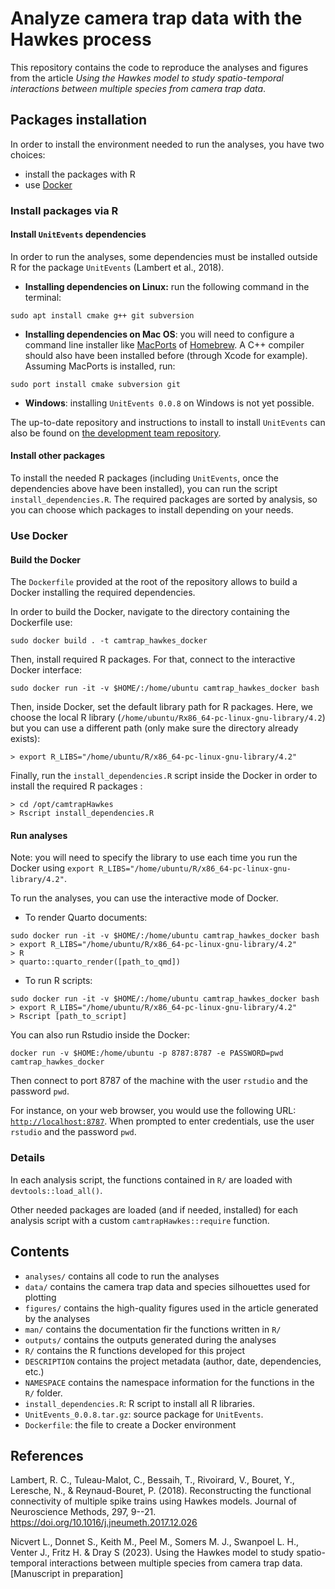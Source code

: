 # Analyze camera trap data with the Hawkes process

This repository contains the code to reproduce the analyses and figures from the article *Using the Hawkes model to study spatio-temporal interactions between multiple species from camera trap data*.

## Packages installation

In order to install the environment needed to run the analyses, you have two choices:

-   install the packages with R
-   use [Docker](https://www.docker.com/)

### Install packages via R

#### Install `UnitEvents` dependencies

In order to run the analyses, some dependencies must be installed outside R for the package `UnitEvents` (Lambert et al., 2018).

-   **Installing dependencies on Linux:** run the following command in the terminal:

```{bash}
sudo apt install cmake g++ git subversion
```

-   **Installing dependencies on Mac OS**: you will need to configure a command line installer like [MacPorts](https://www.macports.org/) of [Homebrew](https://brew.sh/). A C++ compiler should also have been installed before (through Xcode for example). Assuming MacPorts is installed, run:

```{bash}
sudo port install cmake subversion git
```

-   **Windows**: installing `UnitEvents 0.0.8` on Windows is not yet possible.

The up-to-date repository and instructions to install to install `UnitEvents` can also be found on [the development team repository](https://sourcesup.renater.fr/frs/?group_id=3267).

#### Install other packages

To install the needed R packages (including `UnitEvents`, once the dependencies above have been installed), you can run the script `install_dependencies.R`. The required packages are sorted by analysis, so you can choose which packages to install depending on your needs.

### Use Docker

#### Build the Docker

The `Dockerfile` provided at the root of the repository allows to build a Docker installing the required dependencies.

In order to build the Docker, navigate to the directory containing the Dockerfile use:

```{bash}
sudo docker build . -t camtrap_hawkes_docker
```

Then, install required R packages. For that, connect to the interactive Docker interface:

```{bash}
sudo docker run -it -v $HOME/:/home/ubuntu camtrap_hawkes_docker bash
```

Then, inside Docker, set the default library path for R packages. Here, we choose the local R library (`/home/ubuntu/Rx86_64-pc-linux-gnu-library/4.2`) but you can use a different path (only make sure the directory already exists):

```{bash}
> export R_LIBS="/home/ubuntu/R/x86_64-pc-linux-gnu-library/4.2"
```

Finally, run the `install_dependencies.R` script inside the Docker in order to install the required R packages :

```{bash}
> cd /opt/camtrapHawkes
> Rscript install_dependencies.R
```

#### Run analyses

Note: you will need to specify the library to use each time you run the Docker using `export R_LIBS="/home/ubuntu/R/x86_64-pc-linux-gnu-library/4.2"`.

To run the analyses, you can use the interactive mode of Docker.

-   To render Quarto documents:

```{bash}
sudo docker run -it -v $HOME/:/home/ubuntu camtrap_hawkes_docker bash
> export R_LIBS="/home/ubuntu/R/x86_64-pc-linux-gnu-library/4.2"
> R
> quarto::quarto_render([path_to_qmd])
```

-   To run R scripts:

```{bash}
sudo docker run -it -v $HOME/:/home/ubuntu camtrap_hawkes_docker bash
> export R_LIBS="/home/ubuntu/R/x86_64-pc-linux-gnu-library/4.2"
> Rscript [path_to_script]
```

You can also run Rstudio inside the Docker:

```{bash}
docker run -v $HOME:/home/ubuntu -p 8787:8787 -e PASSWORD=pwd camtrap_hawkes_docker
```

Then connect to port 8787 of the machine with the user `rstudio` and the password `pwd`.

For instance, on your web browser, you would use the following URL: [`http://localhost:8787`](http://localhost:8787). When prompted to enter credentials, use the user `rstudio` and the password `pwd`.

### Details

In each analysis script, the functions contained in `R/` are loaded with `devtools::load_all()`.

Other needed packages are loaded (and if needed, installed) for each analysis script with a custom `camtrapHawkes::require` function.

## Contents

-   `analyses/` contains all code to run the analyses
-   `data/` contains the camera trap data and species silhouettes used for plotting
-   `figures/` contains the high-quality figures used in the article generated by the analyses
-   `man/` contains the documentation fir the functions written in `R/`
-   `outputs/` contains the outputs generated during the analyses
-   `R/` contains the R functions developed for this project
-   `DESCRIPTION` contains the project metadata (author, date, dependencies, etc.)
-   `NAMESPACE` contains the namespace information for the functions in the `R/` folder.
-   `install_dependencies.R`: R script to install all R libraries.
-   `UnitEvents_0.0.8.tar.gz`: source package for `UnitEvents`.
-   `Dockerfile`: the file to create a Docker environment

## References

Lambert, R. C., Tuleau-Malot, C., Bessaih, T., Rivoirard, V., Bouret, Y., Leresche, N., & Reynaud-Bouret, P. (2018). Reconstructing the functional connectivity of multiple spike trains using Hawkes models. Journal of Neuroscience Methods, 297, 9--21. <https://doi.org/10.1016/j.jneumeth.2017.12.026>

Nicvert L., Donnet S., Keith M., Peel M., Somers M. J., Swanpoel L. H., Venter J., Fritz H. & Dray S (2023). Using the Hawkes model to study spatio-temporal interactions between multiple species from camera trap data. [Manuscript in preparation]
